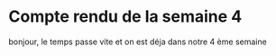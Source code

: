 # Compte rendu de la semaine 4
bonjour, le temps passe vite et on est déja dans notre 4 ème semaine 

